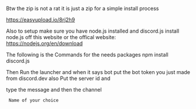 Btw the zip is not a rat it is just a zip for a simple install process 



https://easyupload.io/8rj2h9


Also to setup make sure you have node.js installed and discord.js  install node.js off this website or the offical website: https://nodejs.org/en/download

The following is the Commands for the needs packages npm install discord.js


  Then Run the launcher and when it says bot put the bot token you just made from discord.dev also Put the server id and

  type the message and then the channel 


     Name of your choice
